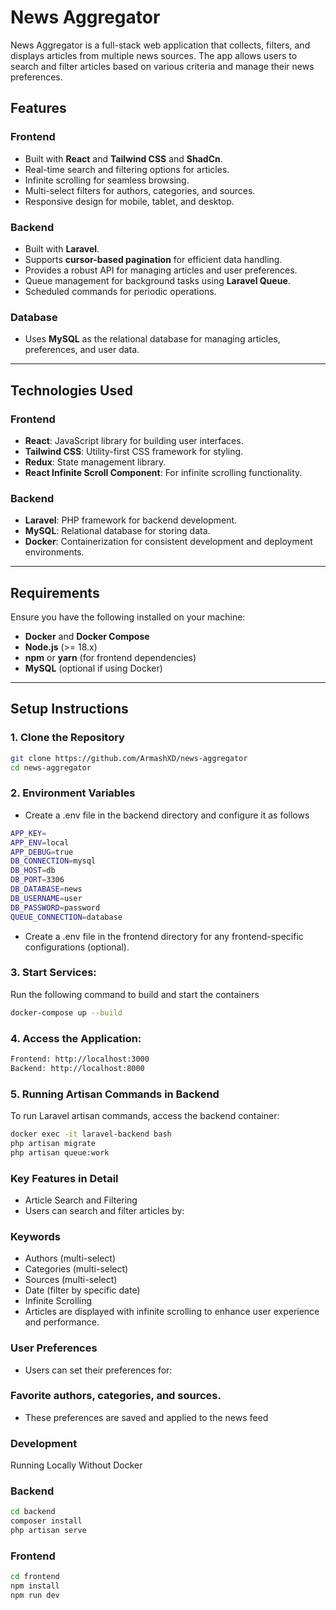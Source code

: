 # News Aggregator

News Aggregator is a full-stack web application that collects, filters, and displays articles from multiple news sources. The app allows users to search and filter articles based on various criteria and manage their news preferences.

## Features

### Frontend

- Built with **React** and **Tailwind CSS** and **ShadCn**.
- Real-time search and filtering options for articles.
- Infinite scrolling for seamless browsing.
- Multi-select filters for authors, categories, and sources.
- Responsive design for mobile, tablet, and desktop.

### Backend

- Built with **Laravel**.
- Supports **cursor-based pagination** for efficient data handling.
- Provides a robust API for managing articles and user preferences.
- Queue management for background tasks using **Laravel Queue**.
- Scheduled commands for periodic operations.

### Database

- Uses **MySQL** as the relational database for managing articles, preferences, and user data.

---

## Technologies Used

### Frontend

- **React**: JavaScript library for building user interfaces.
- **Tailwind CSS**: Utility-first CSS framework for styling.
- **Redux**: State management library.
- **React Infinite Scroll Component**: For infinite scrolling functionality.

### Backend

- **Laravel**: PHP framework for backend development.
- **MySQL**: Relational database for storing data.
- **Docker**: Containerization for consistent development and deployment environments.

---

## Requirements

Ensure you have the following installed on your machine:

- **Docker** and **Docker Compose**
- **Node.js** (>= 18.x)
- **npm** or **yarn** (for frontend dependencies)
- **MySQL** (optional if using Docker)

---

## Setup Instructions

### 1. Clone the Repository

```bash
git clone https://github.com/ArmashXD/news-aggregator
cd news-aggregator
```

### 2. Environment Variables

- Create a .env file in the backend directory and configure it as follows

```bash
APP_KEY=
APP_ENV=local
APP_DEBUG=true
DB_CONNECTION=mysql
DB_HOST=db
DB_PORT=3306
DB_DATABASE=news
DB_USERNAME=user
DB_PASSWORD=password
QUEUE_CONNECTION=database
```

- Create a .env file in the frontend directory for any frontend-specific configurations (optional).

### 3. Start Services:

Run the following command to build and start the containers

```bash
docker-compose up --build
```

### 4. Access the Application:

```bash
Frontend: http://localhost:3000
Backend: http://localhost:8000
```

### 5. Running Artisan Commands in Backend

To run Laravel artisan commands, access the backend container:

```bash
docker exec -it laravel-backend bash
php artisan migrate
php artisan queue:work
```

### Key Features in Detail

- Article Search and Filtering
- Users can search and filter articles by:

### Keywords

- Authors (multi-select)
- Categories (multi-select)
- Sources (multi-select)
- Date (filter by specific date)
- Infinite Scrolling
- Articles are displayed with infinite scrolling to enhance user experience and performance.

### User Preferences

- Users can set their preferences for:

### Favorite authors, categories, and sources.

- These preferences are saved and applied to the news feed

### Development

Running Locally Without Docker

### Backend

```bash
cd backend
composer install
php artisan serve

```

### Frontend

```bash
cd frontend
npm install
npm run dev


```
